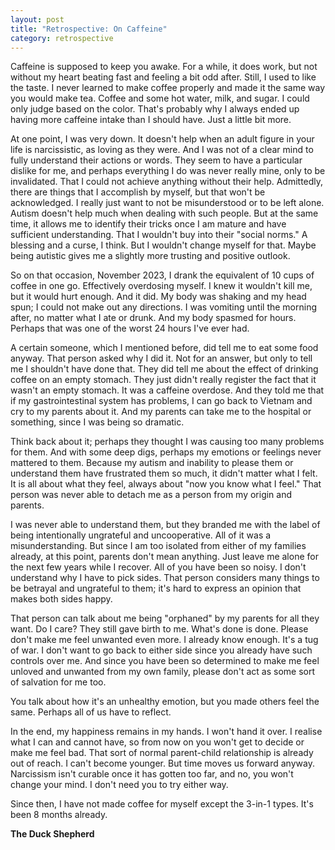 ```yaml
---
layout: post
title: "Retrospective: On Caffeine"
category: retrospective
---
```


Caffeine is supposed to keep you awake. For a while, it does work, but not without my heart beating fast and feeling a bit odd after. Still, I used to like the taste. I never learned to make coffee properly and made it the same way you would make tea. Coffee and some hot water, milk, and sugar. I could only judge based on the color. That's probably why I always ended up having more caffeine intake than I should have. Just a little bit more.

At one point, I was very down. It doesn't help when an adult figure in your life is narcissistic, as loving as they were. And I was not of a clear mind to fully understand their actions or words. They seem to have a particular dislike for me, and perhaps everything I do was never really mine, only to be invalidated. That I could not achieve anything without their help. Admittedly, there are things that I accomplish by myself, but that won't be acknowledged. I really just want to not be misunderstood or to be left alone. Autism doesn't help much when dealing with such people. But at the same time, it allows me to identify their tricks once I am mature and have sufficient understanding. That I wouldn't buy into their "social norms." A blessing and a curse, I think. But I wouldn't change myself for that. Maybe being autistic gives me a slightly more trusting and positive outlook.

So on that occasion, November 2023, I drank the equivalent of 10 cups of coffee in one go. Effectively overdosing myself. I knew it wouldn't kill me, but it would hurt enough. And it did. My body was shaking and my head spun; I could not make out any directions. I was vomiting until the morning after, no matter what I ate or drunk. And my body spasmed for hours. Perhaps that was one of the worst 24 hours I've ever had.

A certain someone, which I mentioned before, did tell me to eat some food anyway. That person asked why I did it. Not for an answer, but only to tell me I shouldn't have done that. They did tell me about the effect of drinking coffee on an empty stomach. They just didn't really register the fact that it wasn't an empty stomach. It was a caffeine overdose. And they told me that if my gastrointestinal system has problems, I can go back to Vietnam and cry to my parents about it. And my parents can take me to the hospital or something, since I was being so dramatic.

Think back about it; perhaps they thought I was causing too many problems for them. And with some deep digs, perhaps my emotions or feelings never mattered to them. Because my autism and inability to please them or understand them have frustrated them so much, it didn't matter what I felt. It is all about what they feel, always about "now you know what I feel." That person was never able to detach me as a person from my origin and parents.

I was never able to understand them, but they branded me with the label of being intentionally ungrateful and uncooperative. All of it was a misunderstanding. But since I am too isolated from either of my families already, at this point, parents don't mean anything. Just leave me alone for the next few years while I recover. All of you have been so noisy. I don't understand why I have to pick sides. That person considers many things to be betrayal and ungrateful to them; it's hard to express an opinion that makes both sides happy.

That person can talk about me being "orphaned" by my parents for all they want. Do I care? They still gave birth to me. What's done is done. Please don't make me feel unwanted even more. I already know enough. It's a tug of war. I don't want to go back to either side since you already have such controls over me. And since you have been so determined to make me feel unloved and unwanted from my own family, please don't act as some sort of salvation for me too. 

You talk about how it's an unhealthy emotion, but you made others feel the same. Perhaps all of us have to reflect.

In the end, my happiness remains in my hands. I won't hand it over. I realise what I can and cannot have, so from now on you won't get to decide or make me feel bad. That sort of normal parent-child relationship is already out of reach. I can't become younger. But time moves us forward anyway. Narcissism isn't curable once it has gotten too far, and no, you won't change your mind. I don't need you to try either way.

Since then, I have not made coffee for myself except the 3-in-1 types. It's been 8 months already.

**The Duck Shepherd**
